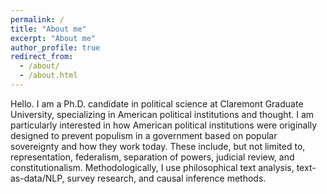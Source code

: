 ```yaml
---
permalink: /
title: "About me"
excerpt: "About me"
author_profile: true
redirect_from: 
  - /about/
  - /about.html
---
```


Hello. I am a Ph.D. candidate in political science at Claremont Graduate University, specializing in American political institutions and thought. I am particularly interested in how American political institutions were originally designed to prevent populism in a government based on popular sovereignty and how they work today. These include, but not limited to, representation, federalism, separation of powers, judicial review, and constitutionalism. Methodologically, I use philosophical text analysis, text-as-data/NLP, survey research, and causal inference methods.
